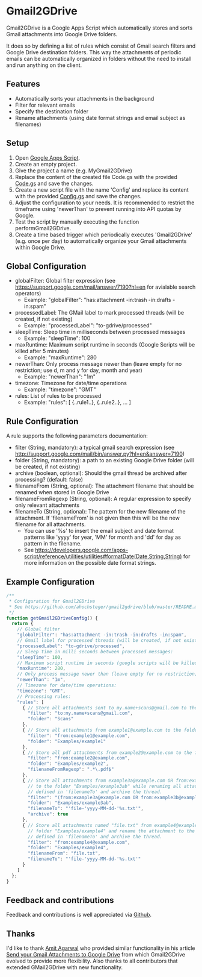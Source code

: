 Gmail2GDrive
============

Gmail2GDrive is a Google Apps Script which automatically stores and sorts Gmail attachments into Google Drive folders.

It does so by defining a list of rules which consist of Gmail search filters and Google Drive destination folders.
This way the attachments of periodic emails can be automatically organized in folders without the need to install and run anything on the client.


Features
--------

* Automatically sorts your attachments in the background
* Filter for relevant emails
* Specify the destination folder
* Rename attachments (using date format strings and email subject as filenames)


Setup
-----

1. Open [Google Apps Script](https://script.google.com/).
2. Create an empty project.
3. Give the project a name (e.g. MyGmail2GDrive)
4. Replace the content of the created file Code.gs with the provided [Code.gs](https://github.com/ahochsteger/gmail2gdrive/blob/master/Code.gs) and save the changes.
5. Create a new script file with the name 'Config' and replace its content with the provided [Config.gs](https://github.com/ahochsteger/gmail2gdrive/blob/master/Config.gs) and save the changes.
6. Adjust the configuration to your needs. It is recommended to restrict the timeframe using 'newerThan' to prevent running into API quotas by Google.
7. Test the script by manually executing the function performGmail2GDrive.
8. Create a time based trigger which periodically executes 'Gmail2GDrive' (e.g. once per day) to automatically organize your Gmail attachments within Google Drive.


Global Configuration
--------------------

* globalFilter: Global filter expression (see https://support.google.com/mail/answer/7190?hl=en for avialable search operators)
  * Example: "globalFilter": "has:attachment -in:trash -in:drafts -in:spam"
* processedLabel: The GMail label to mark processed threads (will be created, if not existing)
  * Example: "processedLabel": "to-gdrive/processed"
* sleepTime: Sleep time in milliseconds between processed messages
  * Example: "sleepTime": 100
* maxRuntime: Maximum script runtime in seconds (Google Scripts will be killed after 5 minutes)
  * Example: "maxRuntime": 280
* newerThan: Only process message newer than (leave empty for no restriction; use d, m and y for day, month and year)
  * Example: "newerThan": "1m"
* timezone: Timezone for date/time operations
  * Example: "timezone": "GMT"
* rules: List of rules to be processed
  * Example: "rules": [ {..rule1..}, {..rule2..}, ... ]


Rule Configuration
------------------

A rule supports the following parameters documentation:

* filter (String, mandatory): a typical gmail search expression (see http://support.google.com/mail/bin/answer.py?hl=en&answer=7190)
* folder (String, mandatory): a path to an existing Google Drive folder (will be created, if not existing)
* archive (boolean, optional): Should the gmail thread be archived after processing? (default: false)
* filenameFrom (String, optional): The attachment filename that should be renamed when stored in Google Drive
* filenameFromRegexp (String, optional): A regular expression to specify only relevant attachments
* filenameTo (String, optional): The pattern for the new filename of the attachment. If 'filenameFrom' is not given then this will be the new filename for all attachments.
  * You can use '%s' to insert the email subject and date format patterns like 'yyyy' for year, 'MM' for month and 'dd' for day as pattern in the filename.
  * See https://developers.google.com/apps-script/reference/utilities/utilities#formatDate(Date,String,String) for more information on the possible date format strings.


Example Configuration
---------------------

```javascript
/**
 * Configuration for Gmail2GDrive
 * See https://github.com/ahochsteger/gmail2gdrive/blob/master/README.md for a config reference
 */
function getGmail2GDriveConfig() {
  return {
    // Global filter
    "globalFilter": "has:attachment -in:trash -in:drafts -in:spam",
    // Gmail label for processed threads (will be created, if not existing):
    "processedLabel": "to-gdrive/processed",
    // Sleep time in milli seconds between processed messages:
    "sleepTime": 100,
    // Maximum script runtime in seconds (google scripts will be killed after 5 minutes):
    "maxRuntime": 280,
    // Only process message newer than (leave empty for no restriction; use d, m and y for day, month and year):
    "newerThan": "1m",
    // Timezone for date/time operations:
    "timezone": "GMT",
    // Processing rules:
    "rules": [
      { // Store all attachments sent to my.name+scans@gmail.com to the folder "Scans"
        "filter": "to:my.name+scans@gmail.com",
        "folder": "Scans"
      },
      { // Store all attachments from example1@example.com to the folder "Examples/example1"
        "filter": "from:example1@example.com",
        "folder": "Examples/example1"
      },
      { // Store all pdf attachments from example2@example.com to the folder "Examples/example2"
        "filter": "from:example2@example.com",
        "folder": "Examples/example2",
        "filenameFromRegexp": ".*\.pdf$"
      },
      { // Store all attachments from example3a@example.com OR from:example3b@example.com
        // to the folder "Examples/example3ab" while renaming all attachments to the pattern
        // defined in 'filenameTo' and archive the thread.
        "filter": "(from:example3a@example.com OR from:example3b@example.com)",
        "folder": "Examples/example3ab",
        "filenameTo": "'file-'yyyy-MM-dd-'%s.txt'",
        "archive": true
      },
      { // Store all attachments named "file.txt" from example4@example.com to the
        // folder "Examples/example4" and rename the attachment to the pattern
        // defined in 'filenameTo' and archive the thread.
        "filter": "from:example4@example.com",
        "folder": "Examples/example4",
        "filenameFrom": "file.txt",
        "filenameTo": "'file-'yyyy-MM-dd-'%s.txt'"
      }
    ]
  };
}
```


Feedback and contributions
--------------------------

Feedback and contributions is well appreciated via [Github](https://github.com/ahochsteger/gmail2gdrive).


Thanks
------

I'd like to thank [Amit Agarwal](http://www.labnol.org/about/) who provided similar functionality in his article [Send your Gmail Attachments to Google Drive](http://www.labnol.org/internet/send-gmail-to-google-drive/21236/) from which Gmail2GDrive evolved to provide more flexibility.
Also thanks to all contributors that extended GMail2GDrive with new functionality.
